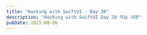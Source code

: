 ```yaml
---
title: "Hacking with SwiftUI - Day 30"
description: "Hacking with SwiftUI Day 30 학습 내용"
pubDate: 2025-08-06
---
```

